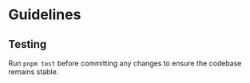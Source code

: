 # Guidelines

## Testing
Run `pnpm test` before committing any changes to ensure the codebase remains stable.
